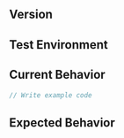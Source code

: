 <!--
Thank you for your contribution.

When writing an issue, please, use the template below.
It's mandatory to use the template for submitting the new issue.
We don't reply to the issue not following the template.
-->

<!-- BUG ISSUE TEMPLATE -->
## Version
<!-- Write the version of the glaze-text-editor you are currently using. -->

## Test Environment
<!-- Write the browser type, OS and so on -->

## Current Behavior
<!-- Write steps to reproduce the current behaviour in detail.
You can add sample code, 'CodePen' or 'jsfiddle' links. -->

```js
// Write example code
```

## Expected Behavior
<!-- Write a description for future action. -->
